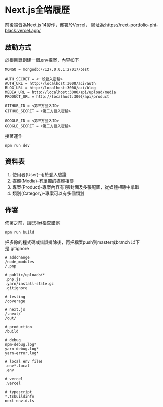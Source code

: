 # Next.js全端履歷
前後端皆為Next.js 14製作，佈署於Vercel，
網址為:https://next-portfolio-phi-black.vercel.app/

## 啟動方式
於根目錄創建一個.env檔案，內容如下
```
MONGO = mongodb://127.0.0.1:27017/test

AUTH_SECRET = <一般登入密鑰>
AUTH_URL = http://localhost:3000/api/auth
BLOG_URL = http://localhost:3000/api/blog
MEDIA_URL = http://localhost:3000/api/upload/media
PRODUCT_URL = http://localhost:3000/api/product

GITHUB_ID = <第三方登入ID>
GITHUB_SECRET = <第三方登入密鑰>

GOOGLE_ID = <第三方登入ID>
GOOGLE_SECRET = <第三方登入密鑰>
```

接著運作
```
npm run dev
```
## 資料表

1. 使用者(User)–用於登入驗證
2. 媒體(Media)–有單獨的媒體相簿
3. 專案(Product)–專案內容有1張封面及多張配圖，從媒體相簿中拿取
4. 類別(Category)–專案可以有多個類別

## 佈署
佈署之前，讓ESlint檢查錯誤
```
npm run build
```
把多餘的程式碼或錯誤排除後，再把檔案push到master或branch
以下是.gitignore
```
# addchange
/node_modules
/.pnp

# public/uploads/*
.pnp.js
.yarn/install-state.gz
.gitignore

# testing
/coverage

# next.js
/.next/
/out/

# production
/build

# debug
npm-debug.log*
yarn-debug.log*
yarn-error.log*

# local env files
.env*.local
.env

# vercel
.vercel

# typescript
*.tsbuildinfo
next-env.d.ts
```